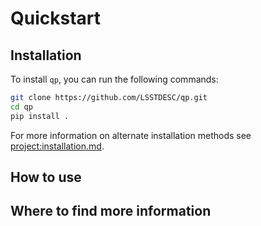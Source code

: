 # Quickstart

## Installation

To install `qp`, you can run the following commands:

```bash
git clone https://github.com/LSSTDESC/qp.git
cd qp
pip install .
```

For more information on alternate installation methods see <project:installation.md>.

## How to use

## Where to find more information

